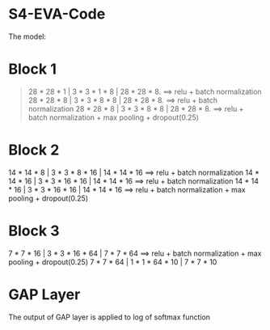 # S4-EVA-Code

The model:

# Block 1

> 28 * 28 * 1 | 3 * 3 * 1 * 8 | 28 * 28 * 8. ==> relu + batch normalization
> 28 * 28 * 8 | 3 * 3 * 8 * 8 | 28 * 28 * 8. ==> relu + batch normalization
> 28 * 28 * 8 | 3 * 3 * 8 * 8 | 28 * 28 * 8. ==> relu + batch normalization + max pooling + dropout(0.25)

# Block 2

14 * 14 * 8 | 3 * 3 * 8 * 16 | 14 * 14 * 16 ==> relu + batch normalization
14 * 14 * 16 | 3 * 3 * 16 * 16 | 14 * 14 * 16 ==> relu + batch normalization
14 * 14 * 16 | 3 * 3 * 16 * 16 | 14 * 14 * 16 ==> relu + batch normalization + max pooling + dropout(0.25)

# Block 3
 
7 * 7 * 16 | 3 * 3 * 16 * 64 | 7 * 7 * 64 ==> relu + batch normalization + max pooling + dropout(0.25)
7 * 7 * 64 | 1 * 1 * 64 * 10 | 7 * 7 * 10

# GAP Layer

The output of GAP layer is applied to log of softmax function



